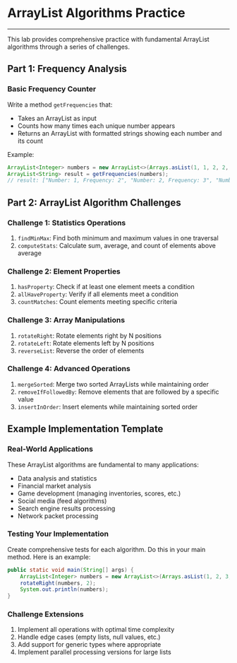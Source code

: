 # ArrayList Algorithms Practice
***

This lab provides comprehensive practice with fundamental ArrayList algorithms through a series of challenges.

## Part 1: Frequency Analysis

### Basic Frequency Counter
Write a method `getFrequencies` that:
- Takes an ArrayList<Integer> as input
- Counts how many times each unique number appears
- Returns an ArrayList<String> with formatted strings showing each number and its count

Example:
```java
ArrayList<Integer> numbers = new ArrayList<>(Arrays.asList(1, 1, 2, 2, 2, 3, 3, 3, 3));
ArrayList<String> result = getFrequencies(numbers);
// result: ["Number: 1, Frequency: 2", "Number: 2, Frequency: 3", "Number: 3, Frequency: 4"]
```

## Part 2: ArrayList Algorithm Challenges

### Challenge 1: Statistics Operations
1. `findMinMax`: Find both minimum and maximum values in one traversal
2. `computeStats`: Calculate sum, average, and count of elements above average

### Challenge 2: Element Properties
1. `hasProperty`: Check if at least one element meets a condition
2. `allHaveProperty`: Verify if all elements meet a condition
3. `countMatches`: Count elements meeting specific criteria

### Challenge 3: Array Manipulations
1. `rotateRight`: Rotate elements right by N positions
2. `rotateLeft`: Rotate elements left by N positions
3. `reverseList`: Reverse the order of elements

### Challenge 4: Advanced Operations
1. `mergeSorted`: Merge two sorted ArrayLists while maintaining order
2. `removeIfFollowedBy`: Remove elements that are followed by a specific value
3. `insertInOrder`: Insert elements while maintaining sorted order

## Example Implementation Template

### Real-World Applications
These ArrayList algorithms are fundamental to many applications:
- Data analysis and statistics
- Financial market analysis
- Game development (managing inventories, scores, etc.)
- Social media (feed algorithms)
- Search engine results processing
- Network packet processing

### Testing Your Implementation
Create comprehensive tests for each algorithm. Do this in your main method. Here is an example:
```java
public static void main(String[] args) {
    ArrayList<Integer> numbers = new ArrayList<>(Arrays.asList(1, 2, 3, 4, 5));
    rotateRight(numbers, 2);
    System.out.println(numbers);
}
```

### Challenge Extensions
1. Implement all operations with optimal time complexity
2. Handle edge cases (empty lists, null values, etc.)
3. Add support for generic types where appropriate
4. Implement parallel processing versions for large lists